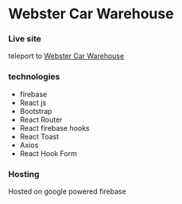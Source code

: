 # Webster Car Warehouse

### Live site

teleport to [Webster Car Warehouse](https://webster-car-warehouse.web.app)

### technologies

- firebase
- React js
- Bootstrap
- React Router
- React firebase hooks
- React Toast
- Axios
- React Hook Form

### Hosting

Hosted on google powered firebase
